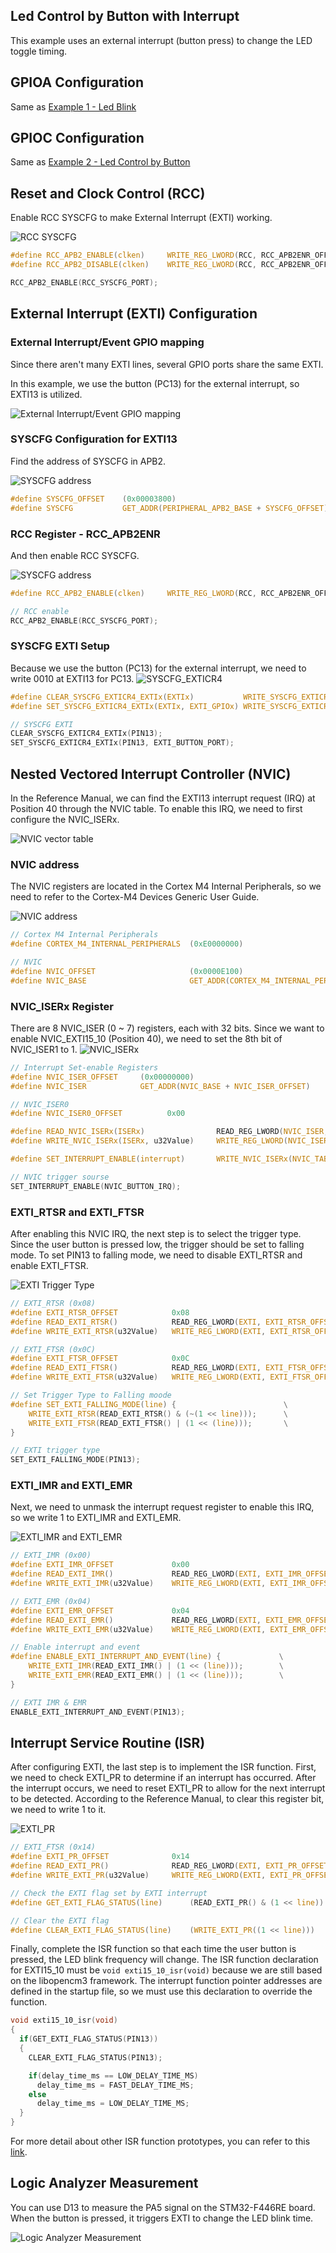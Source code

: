 ## Led Control by Button with Interrupt
This example uses an external interrupt (button press) to change the LED toggle timing.

## GPIOA Configuration
Same as [Example 1 - Led Blink](../led_blink/README.md)

## GPIOC Configuration
Same as [Example 2 - Led Control by Button](../led_control_by_button/README.md)

## Reset and Clock Control (RCC)
Enable RCC SYSCFG to make External Interrupt (EXTI) working.

![RCC SYSCFG](./img/RCC_SYSCFG.png)

```c
#define RCC_APB2_ENABLE(clken)     WRITE_REG_LWORD(RCC, RCC_APB2ENR_OFFSET, READ_REG_LWORD(RCC, RCC_APB2ENR_OFFSET) | (CLK_ENABLE << RCC_APB2_TABLE[clken]))
#define RCC_APB2_DISABLE(clken)    WRITE_REG_LWORD(RCC, RCC_APB2ENR_OFFSET, READ_REG_LWORD(RCC, RCC_APB2ENR_OFFSET) & (~(CLK_ENABLE << RCC_APB2_TABLE[clken])))

RCC_APB2_ENABLE(RCC_SYSCFG_PORT);
```

## External Interrupt (EXTI) Configuration
### External Interrupt/Event GPIO mapping
Since there aren't many EXTI lines, several GPIO ports share the same EXTI.

In this example, we use the button (PC13) for the external interrupt, so EXTI13 is utilized.

![External Interrupt/Event GPIO mapping](./img/EXTI_GPIO_Mapping.png)

### SYSCFG Configuration for EXTI13
Find the address of SYSCFG in APB2.

![SYSCFG address](./img/SYSCFG_addr.png)

```c
#define SYSCFG_OFFSET    (0x00003800)
#define SYSCFG           GET_ADDR(PERIPHERAL_APB2_BASE + SYSCFG_OFFSET)
```

### RCC Register - RCC_APB2ENR
And then enable RCC SYSCFG.

![SYSCFG address](./img/RCC_APB2ENR.png)

```c
#define RCC_APB2_ENABLE(clken)     WRITE_REG_LWORD(RCC, RCC_APB2ENR_OFFSET, READ_REG_LWORD(RCC, RCC_APB2ENR_OFFSET) | (CLK_ENABLE << RCC_APB2_TABLE[clken]))

// RCC enable
RCC_APB2_ENABLE(RCC_SYSCFG_PORT);
```

### SYSCFG EXTI Setup
Because we use the button (PC13) for the external interrupt, we need to write 0010 at EXTI13 for PC13.
![SYSCFG_EXTICR4](./img/SYSCFG_EXTICR4.png)

```c
#define CLEAR_SYSCFG_EXTICR4_EXTIx(EXTIx)           WRITE_SYSCFG_EXTICR4(READ_SYSCFG_EXTICR4() & (~(0xF << ((EXTIx % 4) * 4))))
#define SET_SYSCFG_EXTICR4_EXTIx(EXTIx, EXTI_GPIOx) WRITE_SYSCFG_EXTICR4(READ_SYSCFG_EXTICR4() | (EXTI_GPIOX_TABLE[EXTI_GPIOx] << ((EXTIx % 4) * 4)))

// SYSCFG EXTI
CLEAR_SYSCFG_EXTICR4_EXTIx(PIN13);
SET_SYSCFG_EXTICR4_EXTIx(PIN13, EXTI_BUTTON_PORT);
```

## Nested Vectored Interrupt Controller (NVIC)

In the Reference Manual, we can find the EXTI13 interrupt request (IRQ) at Position 40 through the NVIC table. To enable this IRQ, we need to first configure the NVIC_ISERx.

![NVIC vector table](./img/NVIC_vector_table.png)

### NVIC address
The NVIC registers are located in the Cortex M4 Internal Peripherals, so we need to refer to the Cortex-M4 Devices Generic User Guide.

![NVIC address](./img/NVIC_addr.png)

```c
// Cortex M4 Internal Peripherals
#define CORTEX_M4_INTERNAL_PERIPHERALS  (0xE0000000)

// NVIC
#define NVIC_OFFSET                     (0x0000E100)
#define NVIC_BASE                       GET_ADDR(CORTEX_M4_INTERNAL_PERIPHERALS + NVIC_OFFSET)
```

### NVIC_ISERx Register
There are 8 NVIC_ISER (0 ~ 7) registers, each with 32 bits. Since we want to enable NVIC_EXTI15_10 (Position 40), we need to set the 8th bit of NVIC_ISER1 to 1.
![NVIC_ISERx](./img/NVIC_ISERx.png)

```c
// Interrupt Set-enable Registers
#define NVIC_ISER_OFFSET     (0x00000000)
#define NVIC_ISER            GET_ADDR(NVIC_BASE + NVIC_ISER_OFFSET)

// NVIC_ISER0
#define NVIC_ISER0_OFFSET          0x00

#define READ_NVIC_ISERx(ISERx)                READ_REG_LWORD(NVIC_ISER, NVIC_ISER0_OFFSET + (ISERx)*4)
#define WRITE_NVIC_ISERx(ISERx, u32Value)     WRITE_REG_LWORD(NVIC_ISER, NVIC_ISER0_OFFSET + (ISERx)*4, READ_NVIC_ISERx(ISERx) | (u32Value))

#define SET_INTERRUPT_ENABLE(interrupt)       WRITE_NVIC_ISERx(NVIC_TABLE[interrupt] / 32, 1 << (NVIC_TABLE[interrupt] % 32))    

// NVIC trigger sourse
SET_INTERRUPT_ENABLE(NVIC_BUTTON_IRQ);
```

### EXTI_RTSR and EXTI_FTSR
After enabling this NVIC IRQ, the next step is to select the trigger type. Since the user button is pressed low, the trigger should be set to falling mode. To set PIN13 to falling mode, we need to disable EXTI_RTSR and enable EXTI_FTSR.

![EXTI Trigger Type](./img/EXTI_RTSR_and_FTSR.png)

```c
// EXTI_RTSR (0x08)
#define EXTI_RTSR_OFFSET            0x08
#define READ_EXTI_RTSR()            READ_REG_LWORD(EXTI, EXTI_RTSR_OFFSET)
#define WRITE_EXTI_RTSR(u32Value)   WRITE_REG_LWORD(EXTI, EXTI_RTSR_OFFSET, u32Value)

// EXTI_FTSR (0x0C)
#define EXTI_FTSR_OFFSET            0x0C
#define READ_EXTI_FTSR()            READ_REG_LWORD(EXTI, EXTI_FTSR_OFFSET)
#define WRITE_EXTI_FTSR(u32Value)   WRITE_REG_LWORD(EXTI, EXTI_FTSR_OFFSET, u32Value)

// Set Trigger Type to Falling moode
#define SET_EXTI_FALLING_MODE(line) {                        \
    WRITE_EXTI_RTSR(READ_EXTI_RTSR() & (~(1 << line)));      \
    WRITE_EXTI_FTSR(READ_EXTI_FTSR() | (1 << (line)));       \
}

// EXTI trigger type
SET_EXTI_FALLING_MODE(PIN13);
```

### EXTI_IMR and EXTI_EMR
Next, we need to unmask the interrupt request register to enable this IRQ, so we write 1 to EXTI_IMR and EXTI_EMR.

![EXTI_IMR and EXTI_EMR](./img/EXTI_IMR_and_EXTI_EMR.png)

```c
// EXTI_IMR (0x00)
#define EXTI_IMR_OFFSET             0x00
#define READ_EXTI_IMR()             READ_REG_LWORD(EXTI, EXTI_IMR_OFFSET)
#define WRITE_EXTI_IMR(u32Value)    WRITE_REG_LWORD(EXTI, EXTI_IMR_OFFSET, u32Value)

// EXTI_EMR (0x04)
#define EXTI_EMR_OFFSET             0x04
#define READ_EXTI_EMR()             READ_REG_LWORD(EXTI, EXTI_EMR_OFFSET)
#define WRITE_EXTI_EMR(u32Value)    WRITE_REG_LWORD(EXTI, EXTI_EMR_OFFSET, u32Value)

// Enable interrupt and event
#define ENABLE_EXTI_INTERRUPT_AND_EVENT(line) {             \
    WRITE_EXTI_IMR(READ_EXTI_IMR() | (1 << (line)));        \
    WRITE_EXTI_EMR(READ_EXTI_EMR() | (1 << (line)));        \
}

// EXTI IMR & EMR
ENABLE_EXTI_INTERRUPT_AND_EVENT(PIN13);
```

## Interrupt Service Routine (ISR)
After configuring EXTI, the last step is to implement the ISR function. First, we need to check EXTI_PR to determine if an interrupt has occurred. After the interrupt occurs, we need to reset EXTI_PR to allow for the next interrupt to be detected. According to the Reference Manual, to clear this register bit, we need to write 1 to it.

![EXTI_PR](./img/EXTI_PR.png)

```c
// EXTI_FTSR (0x14)
#define EXTI_PR_OFFSET              0x14
#define READ_EXTI_PR()              READ_REG_LWORD(EXTI, EXTI_PR_OFFSET)
#define WRITE_EXTI_PR(u32Value)     WRITE_REG_LWORD(EXTI, EXTI_PR_OFFSET, u32Value)

// Check the EXTI flag set by EXTI interrupt
#define GET_EXTI_FLAG_STATUS(line)      (READ_EXTI_PR() & (1 << line))

// Clear the EXTI flag
#define CLEAR_EXTI_FLAG_STATUS(line)    (WRITE_EXTI_PR((1 << line)))
```

Finally, complete the ISR function so that each time the user button is pressed, the LED blink frequency will change. The ISR function declaration for EXTI15_10 must be `void exti15_10_isr(void)` because we are still based on the libopencm3 framework. The interrupt function pointer addresses are defined in the startup file, so we must use this declaration to override the function.
```c
void exti15_10_isr(void)
{
  if(GET_EXTI_FLAG_STATUS(PIN13))
  {
    CLEAR_EXTI_FLAG_STATUS(PIN13);

    if(delay_time_ms == LOW_DELAY_TIME_MS)
      delay_time_ms = FAST_DELAY_TIME_MS;
    else
      delay_time_ms = LOW_DELAY_TIME_MS;
  }
}
```

For more detail about other ISR function prototypes, you can refer to this [link](http://libopencm3.org/docs/latest/stm32f4/html/group__CM3__nvic__isrprototypes__STM32F4.html).

## Logic Analyzer Measurement
You can use D13 to measure the PA5 signal on the STM32-F446RE board. When the button is pressed, it triggers EXTI to change the LED blink time.

![Logic Analyzer Measurement](./img/LA_measurement.png)